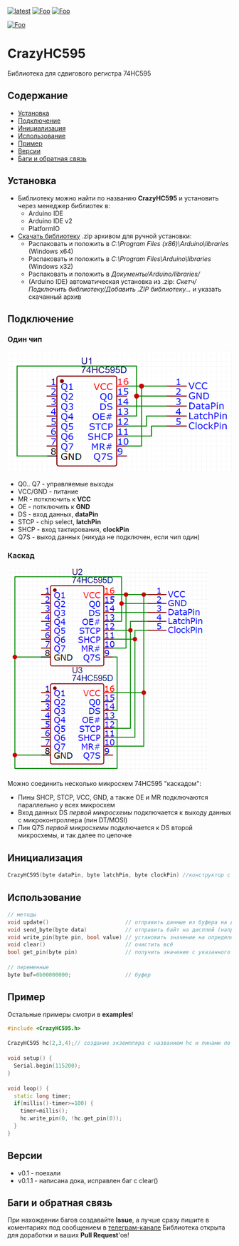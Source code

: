 [![latest](https://img.shields.io/github/v/release/Crazy-Max-Blog/CrazyHC595.svg?color=brightgreen)](https://codeload.github.com/Crazy-Max-Blog/CrazyHC595/zip/refs/heads/main)
[![Foo](https://img.shields.io/badge/page-on%20website-blue.svg?style=flat-square)](https://crazymax.is-a.dev/CrazyHC595/)
[![Foo](https://img.shields.io/badge/page-on%20github-blue.svg?style=flat-square)](https://github.com/Crazy-Max-Blog/CrazyHC595/)

[![Foo](https://img.shields.io/badge/ПОДПИСАТЬСЯ-НА%20ОБНОВЛЕНИЯ-brightgreen.svg?style=social&logo=telegram&color=blue)](https://t.me/CrazyLibs_updates)

# CrazyHC595
Библиотека для сдвигового регистра 74HC595

## Содержание
- [Установка](#установка)
- [Подключение](#подключение)
- [Инициализация](#инициализация)
- [Использование](#использование)
- [Пример](#пример)
- [Версии](#версии)
- [Баги и обратная связь](#баги-и-обратная-связь)

## Установка
- Библиотеку можно найти по названию **CrazyHC595** и установить через менеджер библиотек в:
    - Arduino IDE
    - Arduino IDE v2
    - PlatformIO
- [Скачать библиотеку](https://codeload.github.com/Crazy-Max-Blog/CrazyHC595/zip/refs/heads/main) .zip архивом для ручной установки:
    - Распаковать и положить в *C:\Program Files (x86)\Arduino\libraries* (Windows x64)
    - Распаковать и положить в *C:\Program Files\Arduino\libraries* (Windows x32)
    - Распаковать и положить в *Документы/Arduino/libraries/*
    - (Arduino IDE) автоматическая установка из .zip: *Скетч/Подключить библиотеку/Добавить .ZIP библиотеку…* и указать скачанный архив

## Подключение

### Один чип
![scheme](/doc/scheme.png)

- Q0.. Q7 - управляемые выходы
- VCC/GND - питание
- MR - потключить к **VCC**
- OE - потключить к **GND**
- DS - вход данных, **dataPin**
- STCP - chip select, **latchPin**
- SHCP - вход тактирования, **clockPin**
- Q7S - выход данных (никуда не подключен, если чип один)

### Каскад
![scheme](/doc/scheme2.png)

Можно соединить несколько микросхем 74HC595 "каскадом":
- Пины SHCP, STCP, VCC, GND, а также OE и MR подключаются параллельно у всех микросхем
- Вход данных DS *первой микросхемы* подключается к выходу данных с микроконтроллера (пин DT/MOSI)
- Пин Q7S *первой микросхемы* подключается к DS второй микросхемы, и так далее по цепочке

## Инициализация
```cpp
CrazyHC595(byte dataPin, byte latchPin, byte clockPin) //конструктор с пинами dataPin, latchPin, clockPin
```

## Использование
```cpp
// методы
void update()                        // отправить данные из буфера на дисплей
void send_byte(byte data)            // отправить байт на дисплей (например send_byte(0x10101010))
void write_pin(byte pin, bool value) // установить значение на определённый пин
void clear()                         // очистить всё
bool get_pin(byte pin)               // получить значение с указанного пина

// переменные
byte buf=0b00000000;                 // буфер
```

## Пример
Остальные примеры смотри в **examples**!
```cpp
#include <CrazyHC595.h>

CrazyHC595 hc(2,3,4);// создание экземпляра с названием hc и пинами по порядку: dataPin, latchPin, clockPin

void setup() {
  Serial.begin(115200);
}

void loop() {
  static long timer;
  if(millis()-timer>=100) {
    timer=millis();
    hc.write_pin(0, !hc.get_pin(0));
  }
}
```

## Версии
- v0.1 - поехали
- v0.1.1 - написана дока, исправлен баг с clear()

## Баги и обратная связь
При нахождении багов создавайте **Issue**, а лучше сразу пишите в коментариях под сообщением в [телеграм-канале](https://t.me/crazylibs_updates/6)
Библиотека открыта для доработки и ваших **Pull Request**'ов!
